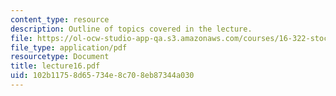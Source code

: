 ```yaml
---
content_type: resource
description: Outline of topics covered in the lecture.
file: https://ol-ocw-studio-app-qa.s3.amazonaws.com/courses/16-322-stochastic-estimation-and-control-fall-2004/102b11758d65734e8c708eb87344a030_lecture16.pdf
file_type: application/pdf
resourcetype: Document
title: lecture16.pdf
uid: 102b1175-8d65-734e-8c70-8eb87344a030
---
```

